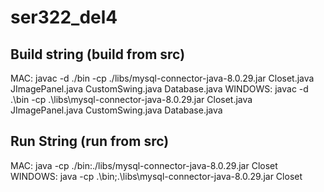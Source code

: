 # ser322_del4


## Build string (build from src)
MAC: javac -d ./bin -cp  ./libs/mysql-connector-java-8.0.29.jar  Closet.java JImagePanel.java CustomSwing.java Database.java
WINDOWS: javac -d .\bin -cp .\libs\mysql-connector-java-8.0.29.jar Closet.java JImagePanel.java CustomSwing.java Database.java

## Run String (run from src)
MAC: java -cp ./bin:./libs/mysql-connector-java-8.0.29.jar Closet
WINDOWS: java -cp .\bin;.\libs\mysql-connector-java-8.0.29.jar Closet

